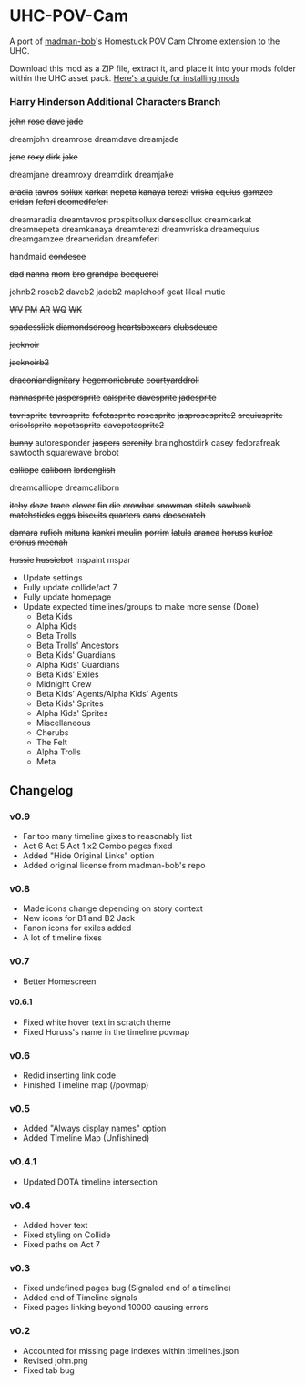 # UHC-POV-Cam

A port of [madman-bob](https://github.com/madman-bob/Homestuck-POV-Cam)'s Homestuck POV Cam Chrome extension to the UHC.

Download this mod as a ZIP file, extract it, and place it into your mods folder within the UHC asset pack. [Here's a guide for installing mods](https://github.com/Bambosh/unofficial-homestuck-collection/blob/main/MODDING.md#installing-mods)

### Harry Hinderson Additional Characters Branch

~~john~~
~~rose~~
~~dave~~
~~jade~~

dreamjohn
dreamrose
dreamdave
dreamjade

~~jane~~
~~roxy~~
~~dirk~~
~~jake~~

dreamjane
dreamroxy
dreamdirk
dreamjake

~~aradia~~
~~tavros~~
~~sollux~~
~~karkat~~
~~nepeta~~
~~kanaya~~
~~terezi~~
~~vriska~~
~~equius~~
~~gamzee~~
~~eridan~~
~~feferi~~
~~doomedfeferi~~

dreamaradia
dreamtavros
prospitsollux
dersesollux
dreamkarkat
dreamnepeta
dreamkanaya
dreamterezi
dreamvriska
dreamequius
dreamgamzee
dreameridan
dreamfeferi

handmaid
~~condesce~~

~~dad~~
~~nanna~~
~~mom~~
~~bro~~
~~grandpa~~
~~becquerel~~

johnb2
roseb2
daveb2
jadeb2
~~maplehoof~~
~~gcat~~
~~lilcal~~
mutie

~~WV~~
~~PM~~
~~AR~~
~~WQ~~
~~WK~~

~~spadesslick~~
~~diamondsdroog~~
~~heartsboxcars~~
~~clubsdeuce~~

~~jacknoir~~

~~jacknoirb2~~

~~draconiandignitary~~
~~hegemonicbrute~~
~~courtyarddroll~~

~~nannasprite~~
~~jaspersprite~~
~~calsprite~~
~~davesprite~~
~~jadesprite~~

~~tavrisprite~~
~~tavrosprite~~
~~fefetasprite~~
~~rosesprite~~
~~jasprosesprite2~~
~~arquiusprite~~
~~erisolsprite~~
~~nepetasprite~~
~~davepetasprite2~~

~~bunny~~
autoresponder
~~jaspers~~
~~serenity~~
brainghostdirk
casey
fedorafreak
sawtooth
squarewave
brobot

~~calliope~~
~~caliborn~~
~~lordenglish~~

dreamcalliope
dreamcaliborn

~~itchy~~
~~doze~~
~~trace~~
~~clover~~
~~fin~~
~~die~~
~~crowbar~~
~~snowman~~
~~stitch~~
~~sawbuck~~
~~matchsticks~~
~~eggs~~
~~biscuits~~
~~quarters~~
~~cans~~
~~docscratch~~

~~damara~~
~~rufioh~~
~~mituna~~
~~kankri~~
~~meulin~~
~~porrim~~
~~latula~~
~~aranea~~
~~horuss~~
~~kurloz~~
~~cronus~~
~~meenah~~

~~hussie~~
~~hussiebot~~
mspaint
mspar

- Update settings
- Fully update collide/act 7
- Fully update homepage
- Update expected timelines/groups to make more sense (Done)
  - Beta Kids
  - Alpha Kids
  - Beta Trolls
  - Beta Trolls' Ancestors
  - Beta Kids' Guardians
  - Alpha Kids' Guardians
  - Beta Kids' Exiles
  - Midnight Crew
  - Beta Kids' Agents/Alpha Kids' Agents
  - Beta Kids' Sprites
  - Alpha Kids' Sprites
  - Miscellaneous 
  - Cherubs
  - The Felt
  - Alpha Trolls
  - Meta 
    

## Changelog

### v0.9
- Far too many timeline gixes to reasonably list
- Act 6 Act 5 Act 1 x2 Combo pages fixed
- Added "Hide Original Links" option
- Added original license from madman-bob's repo

### v0.8
- Made icons change depending on story context
- New icons for B1 and B2 Jack
- Fanon icons for exiles added
- A lot of timeline fixes

### v0.7
- Better Homescreen

#### v0.6.1
- Fixed white hover text in scratch theme
- Fixed Horuss's name in the timeline povmap

### v0.6
- Redid inserting link code
- Finished Timeline map (/povmap)

### v0.5
- Added "Always display names" option
- Added Timeline Map (Unfishined)

### v0.4.1
- Updated DOTA timeline intersection

### v0.4
- Added hover text
- Fixed styling on Collide
- Fixed paths on Act 7

### v0.3

- Fixed undefined pages bug (Signaled end of a timeline)
- Added end of Timeline signals
- Fixed pages linking beyond 10000 causing errors

### v0.2

- Accounted for missing page indexes within timelines.json
- Revised john.png
- Fixed tab bug
